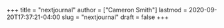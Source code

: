 +++
title = "nextjournal"
author = ["Cameron Smith"]
lastmod = 2020-09-20T17:37:21-04:00
slug = "nextjournal"
draft = false
+++
